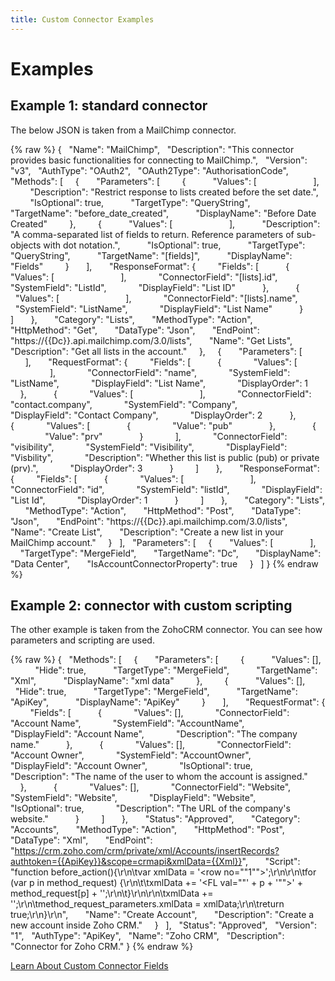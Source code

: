 ```yaml
---
title: Custom Connector Examples
---
```


# Examples #

Example 1: standard connector
-----------------------------

The below JSON is taken from a MailChimp connector.

{% raw %}
    {
      "Name": "MailChimp",
      "Description": "This connector provides basic functionalities for connecting to MailChimp.",
      "Version": "v3",
      "AuthType": "OAuth2",
      "OAuth2Type": "AuthorisationCode",
      "Methods": [
        {
          "Parameters": [
            {
              "Values": [
                
              ],
              "Description": "Restrict response to lists created before the set date.",
              "IsOptional": true,
              "TargetType": "QueryString",
              "TargetName": "before_date_created",
              "DisplayName": "Before Date Created"
            },
            {
              "Values": [
                
              ],
              "Description": "A comma-separated list of fields to return. Reference parameters of sub-objects with dot notation.",
              "IsOptional": true,
              "TargetType": "QueryString",
              "TargetName": "[fields]",
              "DisplayName": "Fields"
            }
          ],
          "ResponseFormat": {
            "Fields": [
              {
                "Values": [
                  
                ],
                "ConnectorField": "[lists].id",
                "SystemField": "ListId",
                "DisplayField": "List ID"
              },
              {
                "Values": [
                  
                ],
                "ConnectorField": "[lists].name",
                "SystemField": "ListName",
                "DisplayField": "List Name"
              }
            ]
          },
          "Category": "Lists",
          "MethodType": "Action",
          "HttpMethod": "Get",
          "DataType": "Json",
          "EndPoint": "https://{{Dc}}.api.mailchimp.com/3.0/lists",
          "Name": "Get Lists",
          "Description": "Get all lists in the account."
        },
        {
          "Parameters": [
            
          ],
          "RequestFormat": {
            "Fields": [
              {
                "Values": [
                  
                ],
                "ConnectorField": "name",
                "SystemField": "ListName",
                "DisplayField": "List Name",
                "DisplayOrder": 1
              },
              {
                "Values": [
                  
                ],
                "ConnectorField": "contact.company",
                "SystemField": "Company",
                "DisplayField": "Contact Company",
                "DisplayOrder": 2
              },
              {
                "Values": [
                  {
                    "Value": "pub"
                  },
                  {
                    "Value": "prv"
                  }
                ],
                "ConnectorField": "visibility",
                "SystemField": "Visibility",
                "DisplayField": "Visbility",
                "Description": "Whether this list is public (pub) or private (prv).",
                "DisplayOrder": 3
              }
            ]
          },
          "ResponseFormat": {
            "Fields": [
              {
                "Values": [
                  
                ],
                "ConnectorField": "id",
                "SystemField": "listId",
                "DisplayField": "List Id",
                "DisplayOrder": 1
              }
            ]
          },
          "Category": "Lists",
          "MethodType": "Action",
          "HttpMethod": "Post",
          "DataType": "Json",
          "EndPoint": "https://{{Dc}}.api.mailchimp.com/3.0/lists",
          "Name": "Create List",
          "Description": "Create a new list in your MailChimp account."
        }
      ],
      "Parameters": [
        {
          "Values": [
            
          ],
          "TargetType": "MergeField",
          "TargetName": "Dc",
          "DisplayName": "Data Center",
          "IsAccountConnectorProperty": true
        }
      ]
    }
{% endraw %}

Example 2: connector with custom scripting
------------------------------------------

The other example is taken from the ZohoCRM connector. You can see how parameters and scripting are used.

{% raw %}
    {
      "Methods": [
        {
          "Parameters": [
            {
              "Values": [],
              "Hide": true,
              "TargetType": "MergeField",
              "TargetName": "Xml",
              "DisplayName": "xml data"
            },
            {
              "Values": [],
              "Hide": true,
              "TargetType": "MergeField",
              "TargetName": "ApiKey",
              "DisplayName": "ApiKey"
            }
          ],
          "RequestFormat": {
            "Fields": [
              {
                "Values": [],
                "ConnectorField": "Account Name",
                "SystemField": "AccountName",
                "DisplayField": "Account Name",
                "Description": "The company name."
              },
              {
                "Values": [],
                "ConnectorField": "Account Owner",
                "SystemField": "AccountOwner",
                "DisplayField": "Account Owner",
                "IsOptional": true,
                "Description": "The name of the user to whom the account is assigned."
              },
              {
                "Values": [],
                "ConnectorField": "Website",
                "SystemField": "Website",
                "DisplayField": "Website",
                "IsOptional": true,
                "Description": "The URL of the company's website."
              }
            ]
          },
          "Status": "Approved",
          "Category": "Accounts",
          "MethodType": "Action",
          "HttpMethod": "Post",
          "DataType": "Xml",
          "EndPoint": "https://crm.zoho.com/crm/private/xml/Accounts/insertRecords?authtoken={{ApiKey}}&scope=crmapi&xmlData={{Xml}}",
          "Script": "function before_action(){\r\n\tvar xmlData = '<Accounts><row no=\"\"1\"\">';\r\n\r\n\tfor (var p in method_request) {\r\n\t\txmlData += '<FL val=\"\"' + p + '\"\">' + method_request[p] + '</FL>';\r\n\t}\r\n\r\n\txmlData += '</row></Accounts>';\r\n\tmethod_request_parameters.xmlData = xmlData;\r\n\treturn true;\r\n}\r\n",
          "Name": "Create Account",
          "Description": "Create a new account inside Zoho CRM."
        }
      ],
      "Status": "Approved",
      "Version": "1",
      "AuthType": "ApiKey",
      "Name": "Zoho CRM",
      "Description": "Connector for Zoho CRM."
    }
{% endraw %}

[Learn About Custom Connector Fields](./fields)